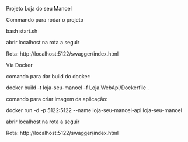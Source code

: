 Projeto Loja do seu Manoel

Commando para rodar o projeto 

bash start.sh

abrir localhost na rota a seguir

Rota: http://localhost:5122/swagger/index.html

Via Docker

comando para dar build do docker:

docker build -t loja-seu-manoel -f Loja.WebApi/Dockerfile .

comando para criar imagem da aplicação:

docker run -d -p 5122:5122 --name loja-seu-manoel-api loja-seu-manoel

abrir localhost na rota a seguir

Rota: http://localhost:5122/swagger/index.html